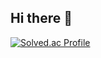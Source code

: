 ## Hi there 👋

[![Solved.ac Profile](http://mazassumnida.wtf/api/v2/generate_badge?boj=waterb1n)](https://solved.ac/waterb1n/)

<!--
**b1ackb1n/b1ackb1n** is a ✨ _special_ ✨ repository because its `README.md` (this file) appears on your GitHub profile.

Here are some ideas to get you started:

- 🔭 I’m currently working on ...
- 🌱 I’m currently learning ...
- 👯 I’m looking to collaborate on ...
- 🤔 I’m looking for help with ...
- 💬 Ask me about ...
- 📫 How to reach me: ...
- 😄 Pronouns: ...
- ⚡ Fun fact: ...
-->
